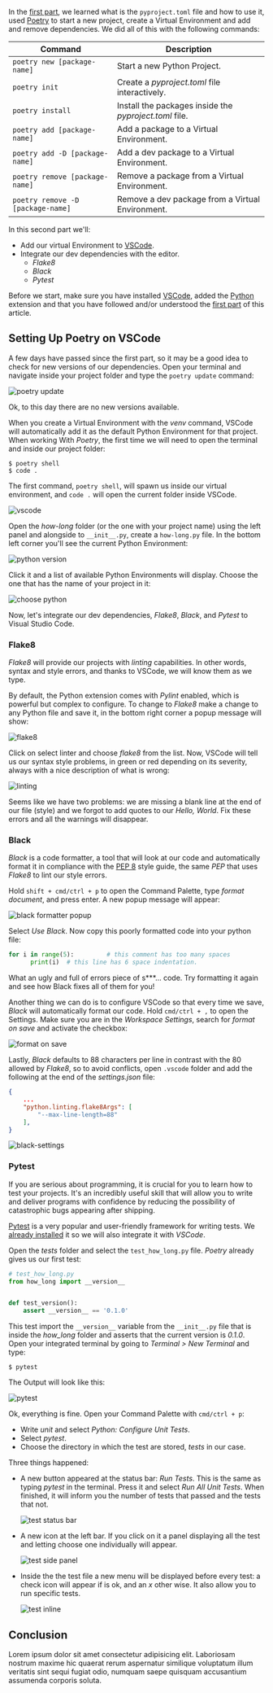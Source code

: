 In the [first part](https://www.pythoncheatsheet.org/blog/python-projects-with-poetry-and-vscode-part-1), we learned what is the `pyproject.toml` file and how to use it, used [Poetry](https://poetry.eustace.io/) to start a new project, create a Virtual Environment and add and remove dependencies. We did all of this with the following commands:

| Command                           | Description                                            |
| --------------------------------- | ------------------------------------------------------ |
| `poetry new [package-name]`       | Start a new Python Project.                            |
| `poetry init`                     | Create a *pyproject.toml* file interactively.          |
| `poetry install`                  | Install the packages inside the *pyproject.toml* file. |
| `poetry add [package-name]`       | Add a package to a Virtual Environment.                |
| `poetry add -D [package-name]`    | Add a dev package to a Virtual Environment.            |
| `poetry remove [package-name]`    | Remove a package from a Virtual Environment.           |
| `poetry remove -D [package-name]` | Remove a dev package from a Virtual Environment.       |

In this second part we'll:

- Add our virtual Environment to [VSCode](https://code.visualstudio.com/).
- Integrate our dev dependencies with the editor.
  - *Flake8*
  - *Black*
  - *Pytest*

Before we start, make sure you have installed [VSCode](https://code.visualstudio.com/), added the [Python](https://marketplace.visualstudio.com/itemdetails?itemName=ms-python.python) extension and that you have followed and/or understood the [first part](https://www.pythoncheatsheet.org/blog/python-projects-with-poetry-and-vscode-part-1) of this article.

## Setting Up Poetry on VSCode 

A few days have passed since the first part, so it may be a good idea to check for new versions of our dependencies. Open your terminal and navigate inside your project folder and type the `poetry update` command:

![poetry update](img/update.png)

Ok, to this day there are no new versions available.

When you create a Virtual Environment with the *venv* command, VSCode will automatically add it as the default Python Environment for that project. When working With *Poetry*, the first time we will need to open the terminal and inside our project folder:

```
$ poetry shell
$ code .
```

The first command, `poetry shell`, will spawn us inside our virtual environment, and `code .` will open the current folder inside VSCode.

![vscode](img/vscode.png)

Open the *how-long* folder (or the one with your project name) using the left panel and alongside to `__init__.py`, create a `how-long.py` file. In the bottom left corner you'll see the current Python Environment:

![python version](img/python-code.png)

Click it and a list of available Python Environments will display. Choose the one that has the name of your project in it:

![choose python](img/choose-environment.png)

Now, let's integrate our dev dependencies, *Flake8*, *Black*, and *Pytest* to Visual Studio Code.

### Flake8

*Flake8* will provide our projects with *linting* capabilities. In other words, syntax and style errors, and thanks to VSCode, we will know them as we type.

By default, the Python extension comes with *Pylint* enabled, which is powerful but complex to configure. To change to *Flake8* make a change to any Python file and save it, in the bottom right corner a popup message will show:

![flake8](img/select-linter.png)

Click on select linter and choose *flake8* from the list. Now, VSCode will tell us our syntax style problems, in green or red depending on its severity, always with a nice description of what is wrong:

![linting](img/linting.png)

Seems like we have two problems: we are missing a blank line at the end of our file (style) and we forgot to add quotes to our *Hello, World*. Fix these errors and all the warnings will disappear.

### Black

*Black* is a code formatter, a tool that will look at our code and automatically format it in compliance with the [PEP 8](https://www.python.org/dev/peps/pep-0008/) style guide, the same *PEP* that uses *Flake8* to lint our style errors.

Hold `shift + cmd/ctrl + p` to open the Command Palette, type *format document*, and press enter. A new popup message will appear:

![black formatter popup](img/format-popup.png)

Select *Use Black*. Now copy this poorly formatted code into your python file:

```python
for i in range(5):         # this comment has too many spaces
      print(i)  # this line has 6 space indentation.
```

What an ugly and full of errors piece of s***... code. Try formatting it again and see how Black fixes all of them for you!

Another thing we can do is to configure VSCode so that every time we save, *Black* will automatically format our code. Hold `cmd/ctrl + ,` to open the Settings. Make sure you are in the *Workspace Settings*, search for *format on save* and activate the checkbox:

![format on save](img/format-on-save.png)

Lastly, *Black* defaults to 88 characters per line in contrast with the 80 allowed by *Flake8*, so to avoid conflicts, open `.vscode` folder and add the following at the end of the *settings.json* file:

```json
{
    ...
    "python.linting.flake8Args": [
        "--max-line-length=88"
    ],
}
```

![black-settings](img/black-settings.png)

### Pytest

If you are serious about programming, it is crucial for you to learn how to test your projects. It's an incredibly useful skill that will allow you to write and deliver programs with confidence by reducing the possibility of catastrophic bugs appearing after shipping.

[Pytest](https://docs.pytest.org/en/latest/) is a very popular and user-friendly framework for writing tests. We [already installed](https://www.pythoncheatsheet.org/blog/python-projects-with-poetry-and-vscode-part-1#Dependency-Management) it so we will also integrate it with *VSCode*.

Open the *tests* folder and select the `test_how_long.py` file. *Poetry* already gives us our first test:

```python
# test_how_long.py
from how_long import __version__


def test_version():
    assert __version__ == '0.1.0'
```

This test import the `__version__` variable from the `__init__.py` file that is inside the *how_long* folder and asserts that the current version is *0.1.0*. Open your integrated terminal by going to *Terminal > New Terminal* and type:

```
$ pytest
```

The Output will look like this:

![pytest](img/pytest-terminal.png)

Ok, everything is fine. Open your Command Palette with `cmd/ctrl + p`:

- Write *unit* and select *Python: Configure Unit Tests*.
- Select *pytest*.
- Choose the directory in which the test are stored, *tests* in our case.

Three things happened:

- A new button appeared at the status bar: *Run Tests*. This is the same as typing *pytest* in the terminal. Press it and select *Run All Unit Tests*. When finished, it will inform you the number of tests that passed and the tests that not.

    ![test status bar](img/test-statusbar.png)

- A new icon at the left bar. If you click on it a panel displaying all the test and letting choose one individually will appear.

    ![test side panel](img/test-side-panel.png)

- Inside the the test file a new menu will be displayed before every test: a check icon will appear if is ok, and an *x* other wise. It also allow you to run specific tests.

    ![test inline](img/test-inline.png)

## Conclusion

Lorem ipsum dolor sit amet consectetur adipisicing elit. Laboriosam nostrum maxime hic quaerat rerum aspernatur similique voluptatum illum veritatis sint sequi fugiat odio, numquam saepe quisquam accusantium assumenda corporis soluta.